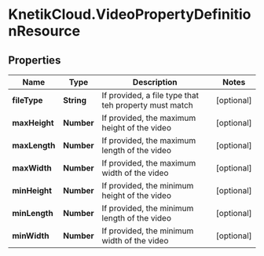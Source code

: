 # KnetikCloud.VideoPropertyDefinitionResource

## Properties
Name | Type | Description | Notes
------------ | ------------- | ------------- | -------------
**fileType** | **String** | If provided, a file type that teh property must match | [optional] 
**maxHeight** | **Number** | If provided, the maximum height of the video | [optional] 
**maxLength** | **Number** | If provided, the maximum length of the video | [optional] 
**maxWidth** | **Number** | If provided, the maximum width of the video | [optional] 
**minHeight** | **Number** | If provided, the minimum height of the video | [optional] 
**minLength** | **Number** | If provided, the minimum length of the video | [optional] 
**minWidth** | **Number** | If provided, the minimum width of the video | [optional] 


